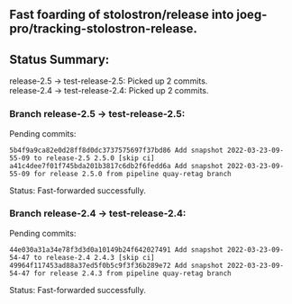 ## Fast foarding of stolostron/release into joeg-pro/tracking-stolostron-release.

## Status Summary:

release-2.5 -> test-release-2.5: Picked up 2 commits.  
release-2.4 -> test-release-2.4: Picked up 2 commits.  

### Branch release-2.5 -> test-release-2.5:

Pending commits:

```
5b4f9a9ca82e0d28ff8d0dc3737575697f37bd86 Add snapshot 2022-03-23-09-55-09 to release-2.5 2.5.0 [skip ci]
a41c4dee7f01f745bda201b3817c6db2f6fedd6a Add snapshot 2022-03-23-09-55-09 for release 2.5.0 from pipeline quay-retag branch
```

Status: Fast-forwarded successfully.

### Branch release-2.4 -> test-release-2.4:

Pending commits:

```
44e030a31a34e78f3d3d0a10149b24f642027491 Add snapshot 2022-03-23-09-54-47 to release-2.4 2.4.3 [skip ci]
49964f117453ad88a37ed5f0b5c9f3f36b289e72 Add snapshot 2022-03-23-09-54-47 for release 2.4.3 from pipeline quay-retag branch
```

Status: Fast-forwarded successfully.
